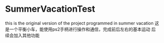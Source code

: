 # SummerVacationTest
this is the original version of the project programmed in summer vacation
这是一个平衡小车，能使用ps2手柄进行操作和通信，完成前后左右的基本运动
后续会加入其他功能

